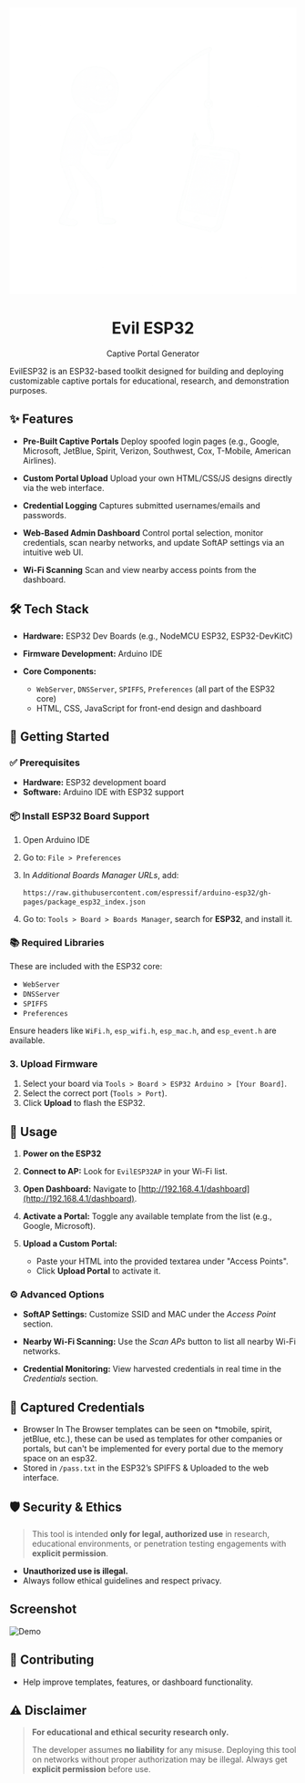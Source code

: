 <div align="center">
  <img src="./assets/logo.png" alt="evilesp" />
  <h1><strong>Evil ESP32</strong></h1>
  <p>Captive Portal Generator</p>
</div>
EvilESP32 is an ESP32-based toolkit designed for building and deploying customizable captive portals for educational, research, and demonstration purposes.

## ✨ Features

* **Pre-Built Captive Portals**
  Deploy spoofed login pages (e.g., Google, Microsoft, JetBlue, Spirit, Verizon, Southwest, Cox, T-Mobile, American Airlines).

* **Custom Portal Upload**
  Upload your own HTML/CSS/JS designs directly via the web interface.

* **Credential Logging**
  Captures submitted usernames/emails and passwords.

* **Web-Based Admin Dashboard**
  Control portal selection, monitor credentials, scan nearby networks, and update SoftAP settings via an intuitive web UI.

* **Wi-Fi Scanning**
  Scan and view nearby access points from the dashboard.

## 🛠️ Tech Stack

* **Hardware:** ESP32 Dev Boards (e.g., NodeMCU ESP32, ESP32-DevKitC)
* **Firmware Development:** Arduino IDE
* **Core Components:**

  * `WebServer`, `DNSServer`, `SPIFFS`, `Preferences` (all part of the ESP32 core)
  * HTML, CSS, JavaScript for front-end design and dashboard

## 🚀 Getting Started

### ✅ Prerequisites

* **Hardware:** ESP32 development board
* **Software:** Arduino IDE with ESP32 support

### 📦 Install ESP32 Board Support

1. Open Arduino IDE
2. Go to: `File > Preferences`
3. In *Additional Boards Manager URLs*, add:

   ```
   https://raw.githubusercontent.com/espressif/arduino-esp32/gh-pages/package_esp32_index.json
   ```
4. Go to: `Tools > Board > Boards Manager`, search for **ESP32**, and install it.

### 📚 Required Libraries

These are included with the ESP32 core:

* `WebServer`
* `DNSServer`
* `SPIFFS`
* `Preferences`

Ensure headers like `WiFi.h`, `esp_wifi.h`, `esp_mac.h`, and `esp_event.h` are available.

### 3. Upload Firmware

1. Select your board via `Tools > Board > ESP32 Arduino > [Your Board]`.
2. Select the correct port (`Tools > Port`).
3. Click **Upload** to flash the ESP32.

## 🧪 Usage

1. **Power on the ESP32**
2. **Connect to AP:** Look for `EvilESP32AP` in your Wi-Fi list.
3. **Open Dashboard:** Navigate to [http://192.168.4.1/dashboard](http://192.168.4.1/dashboard).
4. **Activate a Portal:** Toggle any available template from the list (e.g., Google, Microsoft).
5. **Upload a Custom Portal:**

   * Paste your HTML into the provided textarea under "Access Points".
   * Click **Upload Portal** to activate it.

### ⚙️ Advanced Options

* **SoftAP Settings:**
  Customize SSID and MAC under the *Access Point* section.

* **Nearby Wi-Fi Scanning:**
  Use the *Scan APs* button to list all nearby Wi-Fi networks.

* **Credential Monitoring:**
  View harvested credentials in real time in the *Credentials* section.

## 💾 Captured Credentials

* Browser In The Browser templates can be seen on *tmobile, spirit, jetBlue, etc.), these can be used as templates for other companies or portals, but can't be implemented for every portal due to the memory space on an esp32.
* Stored in `/pass.txt` in the ESP32’s SPIFFS & Uploaded to the web interface.

## 🛡️ Security & Ethics

> This tool is intended **only for legal, authorized use** in research, educational environments, or penetration testing engagements with **explicit permission**.

* **Unauthorized use is illegal.**
* Always follow ethical guidelines and respect privacy.

## Screenshot
![Demo](https://github.com/user-attachments/assets/425923e5-ce68-45b7-960d-b8cc1f7d4b0e)



## 🤝 Contributing
* Help improve templates, features, or dashboard functionality.

## ⚠️ Disclaimer

> **For educational and ethical security research only.**
>
> The developer assumes **no liability** for any misuse. Deploying this tool on networks without proper authorization may be illegal. Always get **explicit permission** before use.
